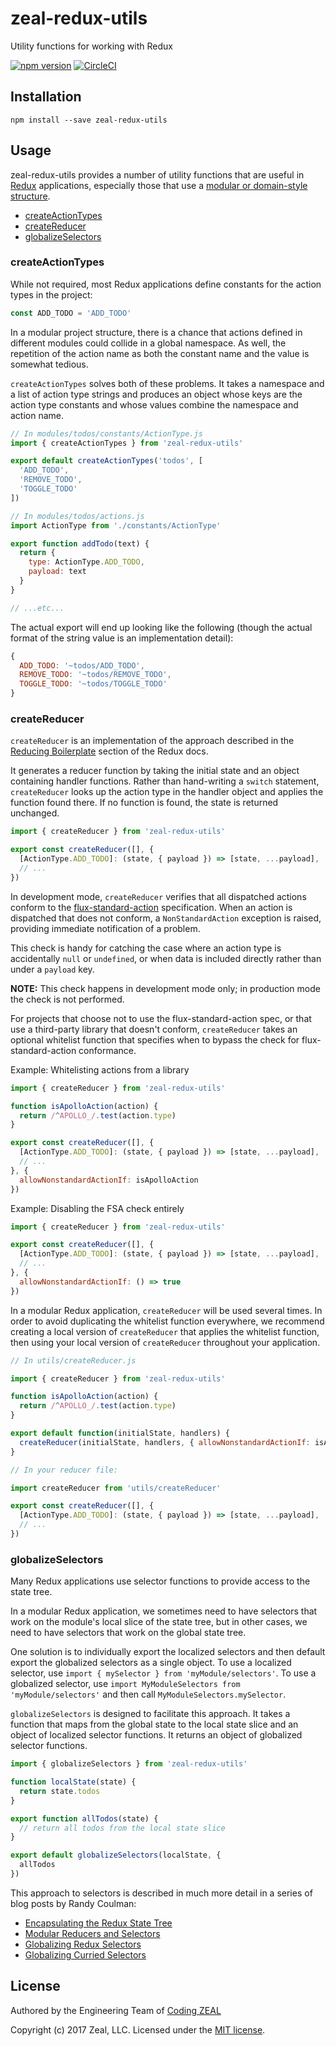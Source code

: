 # zeal-redux-utils

Utility functions for working with Redux

[![npm version](https://img.shields.io/npm/v/zeal-redux-utils.svg)](https://www.npmjs.com/package/zeal-redux-utils)
[![CircleCI](https://circleci.com/gh/CodingZeal/zeal-redux-utils.svg?style=shield&circle-token=5a1df123336a821e7cb7e8b94350e41c1e7e07da)](https://circleci.com/gh/CodingZeal/zeal-redux-utils)

## Installation

```
npm install --save zeal-redux-utils
```

## Usage

zeal-redux-utils provides a number of utility functions that are useful in [Redux](http://redux.js.org/) applications, especially those that use a [modular or domain-style structure](https://jaysoo.ca/2016/02/28/organizing-redux-application/).

* [createActionTypes](#createactiontypes)
* [createReducer](#createreducer)
* [globalizeSelectors](#globalizeselectors)

### createActionTypes

While not required, most Redux applications define constants for the action types in the project:

```js
const ADD_TODO = 'ADD_TODO'
```

In a modular project structure, there is a chance that actions defined in different modules could collide in a global namespace.  As well, the repetition of the action name as both the constant name and the value is somewhat tedious.

`createActionTypes` solves both of these problems.  It takes a namespace and a list of action type strings and produces an object whose keys are the action type constants and whose values combine the namespace and action name.

```js
// In modules/todos/constants/ActionType.js
import { createActionTypes } from 'zeal-redux-utils'

export default createActionTypes('todos', [
  'ADD_TODO',
  'REMOVE_TODO',
  'TOGGLE_TODO'
])

// In modules/todos/actions.js
import ActionType from './constants/ActionType'

export function addTodo(text) {
  return {
    type: ActionType.ADD_TODO,
    payload: text
  }
}

// ...etc...
```

The actual export will end up looking like the following (though the actual format of the string value is an implementation detail):

```js
{
  ADD_TODO: '~todos/ADD_TODO',
  REMOVE_TODO: '~todos/REMOVE_TODO',
  TOGGLE_TODO: '~todos/TOGGLE_TODO'
}
```

### createReducer

`createReducer` is an implementation of the approach described in the [Reducing Boilerplate](http://redux.js.org/docs/recipes/ReducingBoilerplate.html#generating-reducers) section of the Redux docs.

It generates a reducer function by taking the initial state and an object containing handler functions.  Rather than hand-writing a `switch` statement, `createReducer` looks up the action type in the handler object and applies the function found there.  If no function is found, the state is returned unchanged.

```js
import { createReducer } from 'zeal-redux-utils'

export const createReducer([], {
  [ActionType.ADD_TODO]: (state, { payload }) => [state, ...payload],
  // ...
})
```

In development mode, `createReducer` verifies that all dispatched actions conform to the [flux-standard-action](https://github.com/acdlite/flux-standard-action) specification.  When an action is dispatched that does not conform, a `NonStandardAction` exception is raised, providing immediate notification of a problem.

This check is handy for catching the case where an action type is accidentally `null` or `undefined`, or when data is included directly rather than under a `payload` key.

**NOTE:** This check happens in development mode only; in production mode the check is not performed.

For projects that choose not to use the flux-standard-action spec, or that use a third-party library that doesn't conform, `createReducer` takes an optional whitelist function that specifies when to bypass the check for flux-standard-action conformance.

Example: Whitelisting actions from a library
```js
import { createReducer } from 'zeal-redux-utils'

function isApolloAction(action) {
  return /^APOLLO_/.test(action.type)
}

export const createReducer([], {
  [ActionType.ADD_TODO]: (state, { payload }) => [state, ...payload],
  // ...
}, {
  allowNonstandardActionIf: isApolloAction
})
```

Example: Disabling the FSA check entirely
```js
import { createReducer } from 'zeal-redux-utils'

export const createReducer([], {
  [ActionType.ADD_TODO]: (state, { payload }) => [state, ...payload],
  // ...
}, {
  allowNonstandardActionIf: () => true
})
```

In a modular Redux application, `createReducer` will be used several times.  In order to avoid duplicating the whitelist function everywhere, we recommend creating a local version of `createReducer` that applies the whitelist function, then using your local version of `createReducer` throughout your application.

```js
// In utils/createReducer.js

import { createReducer } from 'zeal-redux-utils'

function isApolloAction(action) {
  return /^APOLLO_/.test(action.type)
}

export default function(initialState, handlers) {
  createReducer(initialState, handlers, { allowNonstandardActionIf: isApolloAction })
}

// In your reducer file:

import createReducer from 'utils/createReducer'

export const createReducer([], {
  [ActionType.ADD_TODO]: (state, { payload }) => [state, ...payload],
  // ...
})
```

### globalizeSelectors

Many Redux applications use selector functions to provide access to the state tree.

In a modular Redux application, we sometimes need to have selectors that work on the module's local slice of the state tree, but in other cases, we need to have selectors that work on the global state tree.

One solution is to individually export the localized selectors and then default export the globalized selectors as a single object.  To use a localized selector, use `import { mySelector } from 'myModule/selectors'`.  To use a globalized selector, use `import MyModuleSelectors from 'myModule/selectors'` and then call `MyModuleSelectors.mySelector`.

`globalizeSelectors` is designed to facilitate this approach.  It takes a function that maps from the global state to the local state slice and an object of localized selector functions.  It returns an object of globalized selector functions.

```js
import { globalizeSelectors } from 'zeal-redux-utils'

function localState(state) {
  return state.todos
}

export function allTodos(state) {
  // return all todos from the local state slice
}

export default globalizeSelectors(localState, {
  allTodos
})
```

This approach to selectors is described in much more detail in a series of blog posts by Randy Coulman:

* [Encapsulating the Redux State Tree](http://randycoulman.com/blog/2016/09/13/encapsulating-the-redux-state-tree/)
* [Modular Reducers and Selectors](http://randycoulman.com/blog/2016/09/27/modular-reducers-and-selectors/)
* [Globalizing Redux Selectors](http://randycoulman.com/blog/2016/11/29/globalizing-redux-selectors/)
* [Globalizing Curried Selectors](http://randycoulman.com/blog/2016/12/27/globalizing-curried-selectors/)

## License

Authored by the Engineering Team of [Coding ZEAL](https://codingzeal.com?utm_source=github)

Copyright (c) 2017 Zeal, LLC.  Licensed under the [MIT license](LICENSE.md).
